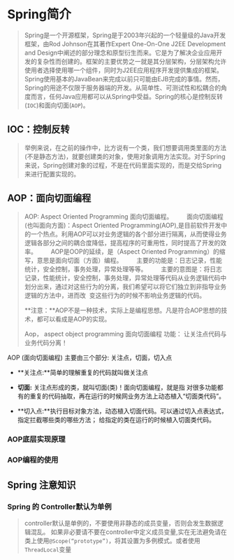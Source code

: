 # Spring简介

>Spring是一个开源框架，Spring是于2003年兴起的一个轻量级的Java开发框架，由Rod Johnson在其著作Expert One-On-One J2EE Development and Design中阐述的部分理念和原型衍生而来。它是为了解决企业应用开发的复杂性而创建的。框架的主要优势之一就是其分层架构，分层架构允许使用者选择使用哪一个组件，同时为J2EE应用程序开发提供集成的框架。Spring使用基本的JavaBean来完成以前只可能由EJB完成的事情。然而，Spring的用途不仅限于服务器端的开发。从简单性、可测试性和松耦合的角度而言，任何Java应用都可以从Spring中受益。Spring的核心是控制反转(`IOC`)和面向切面(`AOP`)。



##   IOC：控制反转
>举例来说，在之前的操作中，比方说有一个类，我们想要调用类里面的方法(不是静态方法)，就要创建类的对象，使用对象调用方法实现。对于Spring来说，Spring创建对象的过程，不是在代码里面实现的，而是交给Spring来进行配置实现的。

##  AOP：面向切面编程
>AOP: Aspect Oriented Programming 面向切面编程。
>　　面向切面编程(也叫面向方面)：Aspect Oriented Programming(AOP),是目前软件开发中的一个热点。利用AOP可以对业务逻辑的各个部分进行隔离，从而使得业务逻辑各部分之间的耦合度降低，提高程序的可重用性，同时提高了开发的效率。
>　　AOP是OOP的延续，是（Aspect Oriented Programming）的缩写，意思是面向切面（方面）编程。
>　　主要的功能是：日志记录，性能统计，安全控制，事务处理，异常处理等等。
>　　主要的意图是：将日志记录，性能统计，安全控制，事务处理，异常处理等代码从业务逻辑代码中划分出来，通过对这些行为的分离，我们希望可以将它们独立到非指导业务逻辑的方法中，进而改  变这些行为的时候不影响业务逻辑的代码。
>
>**注意：**AOP不是一种技术，实际上是编程思想。凡是符合AOP思想的技术，都可以看成是AOP的实现。
>
>Aop，  aspect object programming  面向切面编程
>	功能： 让关注点代码与业务代码分离！



AOP (面向切面编程) 主要由三个部分: 关注点，切面，切入点

-  **关注点:**简单的理解重复的代码就叫做关注点

- **切面:** 关注点形成的类，就叫切面(类)！面向切面编程，就是指 对很多功能都有的重复的代码抽取，再在运行的时候网业务方法上动态植入“切面类代码”。
-  **切入点:**执行目标对象方法，动态植入切面代码。可以通过切入点表达式，指定拦截哪些类的哪些方法； 给指定的类在运行的时候植入切面类代码。

### AOP底层实现原理





###  AOP编程的使用


## Spring 注意知识
### Spring 的 Controller默认为单例
> controller默认是单例的，不要使用非静态的成员变量，否则会发生数据逻辑混乱。
> 如果非必要请不要在controller中定义成员变量,实在无法避免请在类上使用`@Scope(“prototype”)`，将其设置为多例模式。或者使用`ThreadLocal`变量